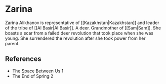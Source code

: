# Zarina
Zarina Alikhanov is representative of [[Kazakhstan|Kazakhstan]] and leader of the tribe of [[Al Basir|Al Basir]]. A deer. Grandmother of [[Sam|Sam]]. She boasts a scar from a failed deer revolution that took place when she was young. She surrendered the revolution after she took power from her parent.

## References
- The Space Between Us 1
- The End of Spring 2
